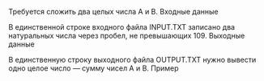 Требуется сложить два целых числа А и В.
Входные данные

В единственной строке входного файла INPUT.TXT записано два натуральных числа через пробел, не превышающих 109.
Выходные данные

В единственную строку выходного файла OUTPUT.TXT нужно вывести одно целое число — сумму чисел А и В.
Пример
